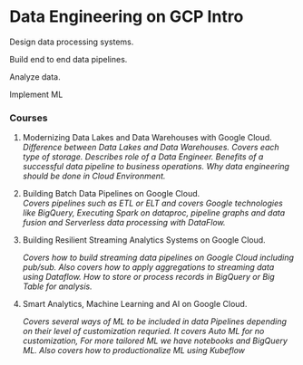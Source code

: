 # Data Engineering on GCP Intro

Design data processing systems.

Build end to end data pipelines.

Analyze data.

Implement ML

### **Courses**

1. Modernizing Data Lakes and Data Warehouses with Google Cloud.  
   _Difference between Data Lakes and Data Warehouses. Covers each type of storage. Describes role of a Data Engineer. Benefits of a successful data pipeline to business operations. Why data engineering should be done in Cloud Environment._

2. Building Batch Data Pipelines on Google Cloud.  
   _Covers pipelines such as ETL or ELT and covers Google technologies like BigQuery, Executing Spark on dataproc, pipeline graphs and data fusion and Serverless data processing with DataFlow._

3. Building Resilient Streaming Analytics Systems on Google Cloud.

   _Covers how to build streaming data pipelines on Google Cloud including pub/sub. Also covers how to apply aggregations to streaming data using Dataflow. How to store or process records in BigQuery or Big Table for analysis._

4. Smart Analytics, Machine Learning and AI on Google Cloud.

   _Covers several ways of ML to be included in data Pipelines depending on their level of customization requried. It covers Auto ML for no customization, For more tailored ML we have notebooks and BigQuery ML. Also covers how to productionalize ML using Kubeflow_
